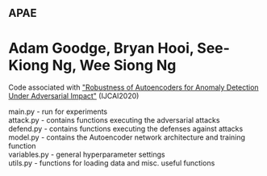 ## APAE
# Adam Goodge, Bryan Hooi, See-Kiong Ng, Wee Siong Ng

Code associated with ["Robustness of Autoencoders for Anomaly Detection Under Adversarial Impact"](https://www.ijcai.org/Proceedings/2020/0173.pdf) (IJCAI2020)

main.py - run for experiments\
attack.py - contains functions executing the adversarial attacks\
defend.py - contains functions executing the defenses against attacks\
model.py - contains the Autoencoder network architecture and training function\
variables.py - general hyperparameter settings\
utils.py - functions for loading data and misc. useful functions
